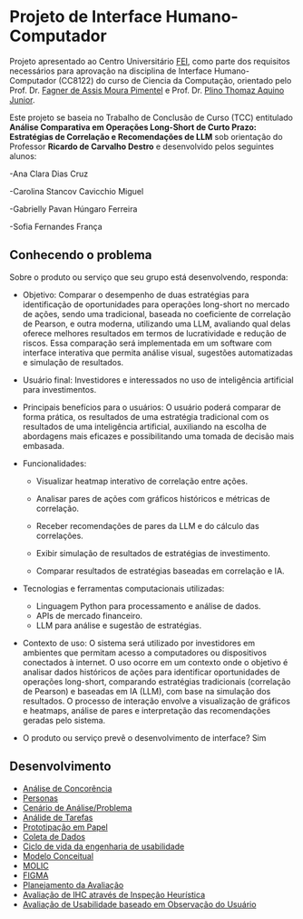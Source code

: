 # Projeto de Interface Humano-Computador

Projeto apresentado ao Centro Universitário [FEI](https://portal.fei.edu.br/), como parte dos requisitos necessários para aprovação na disciplina de Interface Humano-Computador (CC8122) do curso de Ciencia da Computação, orientado pelo Prof. Dr. [Fagner de Assis Moura Pimentel](http://lattes.cnpq.br/6747210702910392) e Prof. Dr. [Plino Thomaz Aquino Junior](http://lattes.cnpq.br/6186413528999908).

Este projeto se baseia no Trabalho de Conclusão de Curso (TCC) entitulado **Análise Comparativa em Operações Long-Short de Curto Prazo: Estratégias de Correlação e Recomendações de LLM** sob orientação do Professor **Ricardo de Carvalho Destro** e desenvolvido pelos seguintes alunos:

-Ana Clara Dias Cruz

-Carolina Stancov Cavicchio Miguel

-Gabrielly Pavan Húngaro Ferreira

-Sofia Fernandes França

## Conhecendo o problema

Sobre o produto ou serviço que seu grupo está desenvolvendo, responda:
- Objetivo: Comparar o desempenho de duas estratégias para identificação de oportunidades para operações long-short no mercado de ações, sendo uma tradicional, baseada no coeficiente de correlação de Pearson, e outra moderna, utilizando uma LLM, avaliando qual delas oferece melhores resultados em termos de lucratividade e redução de riscos. Essa comparação será implementada em um software com interface interativa que permita análise visual, sugestões automatizadas e simulação de resultados.
  
- Usuário final: Investidores e interessados no uso de inteligência artificial para investimentos.
  
- Principais benefícios para o usuários: O usuário poderá comparar de forma prática, os resultados de uma estratégia tradicional com os resultados de uma inteligência artificial, auxiliando na escolha de abordagens mais eficazes e possibilitando uma tomada de decisão mais embasada.
  
- Funcionalidades:
  
  * Visualizar heatmap interativo de correlação entre ações.
  
  * Analisar pares de ações com gráficos históricos e métricas de correlação.
  
  * Receber recomendações de pares da LLM e do cálculo das correlações.
  
  * Exibir simulação de resultados de estratégias de investimento.
  
  * Comparar resultados de estratégias baseadas em correlação e IA.

- Tecnologias e ferramentas computacionais utilizadas:

  * Linguagem Python para processamento e análise de dados.
  * APIs de mercado financeiro.
  * LLM para análise e sugestão de estratégias.

- Contexto de uso: O sistema será utilizado por investidores em ambientes que permitam acesso a computadores ou dispositivos conectados à internet. O uso ocorre em um contexto onde o objetivo é analisar dados históricos de ações para identificar oportunidades de operações long-short, comparando estratégias tradicionais (correlação de Pearson) e baseadas em IA (LLM), com base na simulação dos resultados. O processo de interação envolve a visualização de gráficos e heatmaps, análise de pares e interpretação das recomendações geradas pelo sistema.
  
- O produto ou serviço prevê o desenvolvimento de interface? Sim

## Desenvolvimento
- [Análise de Concorência](docs/2_concorencia.md)
- [Personas](docs/3_personas.md)
- [Cenário de Análise/Problema](docs/4_cenarios.md)
- [Análide de Tarefas](docs/5_analise_tarefas.md)
- [Prototipação em Papel]()
- [Coleta de Dados]()
- [Ciclo de vida da engenharia de usabilidade]()
- [Modelo Conceitual]() 
- [MOLIC]()
- [FIGMA]()
- [Planejamento da Avaliação]()
- [Avaliação de IHC através de Inspeção Heurística]()
- [Avaliação de Usabilidade baseado em Observação do Usuário]()

